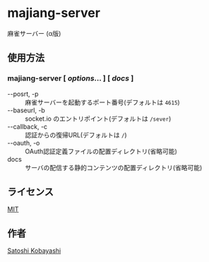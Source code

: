 # majiang-server

麻雀サーバー (α版)

## 使用方法

### majiang-server [ *options*... ] [ *docs* ]
<dl>
<dt>--posrt, -p</dt>
    <dd>麻雀サーバーを起動するポート番号(デフォルトは <code>4615</code>)</dd>
<dt>--baseurl, -b</dt>
    <dd>socket.io のエントリポイント(デフォルトは <code>/sever</code>)</dd>
<dt>--callback, -c</dt>
    <dd>認証からの復帰URL(デフォルトは <code>/</code>)</dd>
<dt>--oauth, -o</dt>
    <dd>OAuth認証定義ファイルの配置ディレクトリ(省略可能)</dd>
<dt>docs</dt>
    <dd>サーバの配信する静的コンテンツの配置ディレクトリ(省略可能)</dd>
</dl>

## ライセンス
[MIT](https://github.com/kobalab/majiang-server/blob/master/LICENSE)

## 作者
[Satoshi Kobayashi](https://github.com/kobalab)
